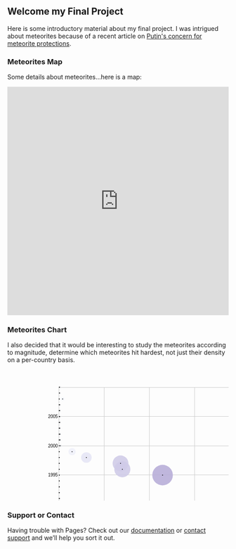 ## Welcome my Final Project

Here is some introductory material about my final project. I was intrigued about meteorites because of a recent article on [Putin's concern for meteorite protections](http://tass.com/science/974862).

### Meteorites Map

Some details about meteorites...here is a map:
<iframe width="100%" height="520" frameborder="0" src="https://auremoser.carto.com/builder/685d22e6-7189-4ec2-8d1d-a95c8959f4b8/embed" allowfullscreen webkitallowfullscreen mozallowfullscreen oallowfullscreen msallowfullscreen></iframe>

### Meteorites Chart
I also decided that it would be interesting to study the meteorites according to magnitude, determine which meteorites hit hardest, not just their density on a per-country basis.

<svg width="847" height="500" xmlns="http://www.w3.org/2000/svg"><g><g class="x axis" transform="translate(0,440)" style="stroke-width: 1px; font-size: 10px; font-family: Arial, Helvetica;"><g class="tick" transform="translate(220.754583407826,0)" style="opacity: 1;"><line y2="-400" x2="0" style="shape-rendering: crispEdges; fill: none; stroke: rgb(204, 204, 204);"></line><text dy=".71em" y="3" x="0" style="text-anchor: middle;">5,000</text></g><g class="tick" transform="translate(323.60465649417233,0)" style="opacity: 1;"><line y2="-400" x2="0" style="shape-rendering: crispEdges; fill: none; stroke: rgb(204, 204, 204);"></line><text dy=".71em" y="3" x="0" style="text-anchor: middle;">10,000</text></g><g class="tick" transform="translate(426.4547295805187,0)" style="opacity: 1;"><line y2="-400" x2="0" style="shape-rendering: crispEdges; fill: none; stroke: rgb(204, 204, 204);"></line><text dy=".71em" y="3" x="0" style="text-anchor: middle;">15,000</text></g><g class="tick" transform="translate(529.3048026668649,0)" style="opacity: 1;"><line y2="-400" x2="0" style="shape-rendering: crispEdges; fill: none; stroke: rgb(204, 204, 204);"></line><text dy=".71em" y="3" x="0" style="text-anchor: middle;">20,000</text></g><g class="tick" transform="translate(632.1548757532113,0)" style="opacity: 1;"><line y2="-400" x2="0" style="shape-rendering: crispEdges; fill: none; stroke: rgb(204, 204, 204);"></line><text dy=".71em" y="3" x="0" style="text-anchor: middle;">25,000</text></g><g class="tick" transform="translate(735.0049488395575,0)" style="opacity: 1;"><line y2="-400" x2="0" style="shape-rendering: crispEdges; fill: none; stroke: rgb(204, 204, 204);"></line><text dy=".71em" y="3" x="0" style="text-anchor: middle;">30,000</text></g><path class="domain" d="M117.9104756257187,-400V0H807V-400" style="shape-rendering: crispEdges; fill: none; stroke: rgb(204, 204, 204);"></path></g><g class="y axis" transform="translate(117.9104756257187,0)" style="stroke-width: 1px; font-size: 10px; font-family: Arial, Helvetica;"><g class="tick" transform="translate(0,439.99239520593784)" style="opacity: 1;"><line x2="689.0895243742813" y2="0" style="shape-rendering: crispEdges; fill: none; stroke: rgb(204, 204, 204);"></line><text dy=".32em" x="-3" y="0" style="text-anchor: end;">1980</text></g><g class="tick" transform="translate(0,373.3013931982722)" style="opacity: 1;"><line x2="689.0895243742813" y2="0" style="shape-rendering: crispEdges; fill: none; stroke: rgb(204, 204, 204);"></line><text dy=".32em" x="-3" y="0" style="text-anchor: end;">1985</text></g><g class="tick" transform="translate(0,306.64689420210505)" style="opacity: 1;"><line x2="689.0895243742813" y2="0" style="shape-rendering: crispEdges; fill: none; stroke: rgb(204, 204, 204);"></line><text dy=".32em" x="-3" y="0" style="text-anchor: end;">1990</text></g><g class="tick" transform="translate(0,239.99239520593784)" style="opacity: 1;"><line x2="689.0895243742813" y2="0" style="shape-rendering: crispEdges; fill: none; stroke: rgb(204, 204, 204);"></line><text dy=".32em" x="-3" y="0" style="text-anchor: end;">1995</text></g><g class="tick" transform="translate(0,173.33789620977066)" style="opacity: 1;"><line x2="689.0895243742813" y2="0" style="shape-rendering: crispEdges; fill: none; stroke: rgb(204, 204, 204);"></line><text dy=".32em" x="-3" y="0" style="text-anchor: end;">2000</text></g><g class="tick" transform="translate(0,106.64689420210502)" style="opacity: 1;"><line x2="689.0895243742813" y2="0" style="shape-rendering: crispEdges; fill: none; stroke: rgb(204, 204, 204);"></line><text dy=".32em" x="-3" y="0" style="text-anchor: end;">2005</text></g><path class="domain" d="M689.0895243742813,40H0V440H689.0895243742813" style="shape-rendering: crispEdges; fill: none; stroke: rgb(204, 204, 204);"></path></g><g class="circle"><circle transform="translate(118.37659215694603,240)" r="1.1892061314769449" style="fill: rgb(247, 251, 255); fill-opacity: 0.9;"></circle><text transform="translate(118.37659215694603,240)" text-anchor="middle" dy="15" style="font-size: 10px; font-family: Arial, Helvetica;"></text></g><g class="circle"><circle transform="translate(118.51050295210445,333.3382004015331)" r="1.3134210062425167" style="fill: rgb(247, 251, 255); fill-opacity: 0.9;"></circle><text transform="translate(118.51050295210445,333.3382004015331)" text-anchor="middle" dy="15" style="font-size: 10px; font-family: Arial, Helvetica;"></text></g><g class="circle"><circle transform="translate(120.09439407763418,413.3162985946341)" r="2.3242106277807033" style="fill: rgb(246, 250, 255); fill-opacity: 0.9;"></circle><text transform="translate(120.09439407763418,413.3162985946341)" text-anchor="middle" dy="15" style="font-size: 10px; font-family: Arial, Helvetica;"></text></g><g class="circle"><circle transform="translate(118.27723898634461,146.66179959846687)" r="1.0879202864238344" style="fill: rgb(247, 251, 255); fill-opacity: 0.9;"></circle><text transform="translate(118.27723898634461,146.66179959846687)" text-anchor="middle" dy="15" style="font-size: 10px; font-family: Arial, Helvetica;"></text></g><g class="circle"><circle transform="translate(118.86698130542172,399.9926993977003)" r="1.5976894461053723" style="fill: rgb(247, 251, 255); fill-opacity: 0.9;"></circle><text transform="translate(118.86698130542172,399.9926993977003)" text-anchor="middle" dy="15" style="font-size: 10px; font-family: Arial, Helvetica;"></text></g><g class="circle"><circle transform="translate(118.24741246514958,80.00730060229972)" r="1.055618584461889" style="fill: rgb(247, 251, 255); fill-opacity: 0.9;"></circle><text transform="translate(118.24741246514958,80.00730060229972)" text-anchor="middle" dy="15" style="font-size: 10px; font-family: Arial, Helvetica;"></text></g><g class="circle"><circle transform="translate(117.92302333463523,120.01460120459937)" r="0.6010710517083432" style="fill: rgb(247, 251, 255); fill-opacity: 0.9;"></circle><text transform="translate(117.92302333463523,120.01460120459937)" text-anchor="middle" dy="15" style="font-size: 10px; font-family: Arial, Helvetica;"></text></g><g class="circle"><circle transform="translate(118.96674587631547,426.63989779156776)" r="1.668594400557301" style="fill: rgb(247, 251, 255); fill-opacity: 0.9;"></circle><text transform="translate(118.96674587631547,426.63989779156776)" text-anchor="middle" dy="15" style="font-size: 10px; font-family: Arial, Helvetica;"></text></g><g class="circle"><circle transform="translate(118.74273841713342,386.66910020076654)" r="1.5047230127347633" style="fill: rgb(247, 251, 255); fill-opacity: 0.9;"></circle><text transform="translate(118.74273841713342,386.66910020076654)" text-anchor="middle" dy="15" style="font-size: 10px; font-family: Arial, Helvetica;"></text></g><g class="circle"><circle transform="translate(118.66848066436508,373.30899799233435)" r="1.446308312933044" style="fill: rgb(247, 251, 255); fill-opacity: 0.9;"></circle><text transform="translate(118.66848066436508,373.30899799233435)" text-anchor="middle" dy="15" style="font-size: 10px; font-family: Arial, Helvetica;"></text></g><g class="circle"><circle transform="translate(118.43089699553562,266.6471983938675)" r="1.2410784385613092" style="fill: rgb(247, 251, 255); fill-opacity: 0.9;"></circle><text transform="translate(118.43089699553562,266.6471983938675)" text-anchor="middle" dy="15" style="font-size: 10px; font-family: Arial, Helvetica;"></text></g><g class="circle"><circle transform="translate(118.3255785206952,186.66910020076654)" r="1.13832641469031" style="fill: rgb(247, 251, 255); fill-opacity: 0.9;"></circle><text transform="translate(118.3255785206952,186.66910020076654)" text-anchor="middle" dy="15" style="font-size: 10px; font-family: Arial, Helvetica;"></text></g><g class="circle"><circle transform="translate(118.82666407677188,386.66910020076654)" r="1.5681257122443253" style="fill: rgb(247, 251, 255); fill-opacity: 0.9;"></circle><text transform="translate(118.82666407677188,386.66910020076654)" text-anchor="middle" dy="15" style="font-size: 10px; font-family: Arial, Helvetica;"></text></g><g class="circle"><circle transform="translate(118.33648062844235,226.67640080306626)" r="1.1493891522326385" style="fill: rgb(247, 251, 255); fill-opacity: 0.9;"></circle><text transform="translate(118.33648062844235,226.67640080306626)" text-anchor="middle" dy="15" style="font-size: 10px; font-family: Arial, Helvetica;"></text></g><g class="circle"><circle transform="translate(118.20750663679208,373.30899799233435)" r="1.0107879663467745" style="fill: rgb(247, 251, 255); fill-opacity: 0.9;"></circle><text transform="translate(118.20750663679208,373.30899799233435)" text-anchor="middle" dy="15" style="font-size: 10px; font-family: Arial, Helvetica;"></text></g><g class="circle"><circle transform="translate(119.00480040335744,40)" r="1.6948592579383264" style="fill: rgb(247, 251, 255); fill-opacity: 0.9;"></circle><text transform="translate(119.00480040335744,40)" text-anchor="middle" dy="15" style="font-size: 10px; font-family: Arial, Helvetica;"></text></g><g class="circle"><circle transform="translate(118.97435678172387,440)" r="1.673880342109553" style="fill: rgb(247, 251, 255); fill-opacity: 0.9;"></circle><text transform="translate(118.97435678172387,440)" text-anchor="middle" dy="15" style="font-size: 10px; font-family: Arial, Helvetica;"></text></g><g class="circle"><circle transform="translate(119.41290949336404,120.01460120459937)" r="1.9544670573597733" style="fill: rgb(247, 250, 255); fill-opacity: 0.9;"></circle><text transform="translate(119.41290949336404,120.01460120459937)" text-anchor="middle" dy="15" style="font-size: 10px; font-family: Arial, Helvetica;"></text></g><g class="circle"><circle transform="translate(118.14435669191705,280.0073006022997)" r="0.9354649206292468" style="fill: rgb(247, 251, 255); fill-opacity: 0.9;"></circle><text transform="translate(118.14435669191705,280.0073006022997)" text-anchor="middle" dy="15" style="font-size: 10px; font-family: Arial, Helvetica;"></text></g><g class="circle"><circle transform="translate(118.46401471906943,293.33089979923346)" r="1.2716744532983766" style="fill: rgb(247, 251, 255); fill-opacity: 0.9;"></circle><text transform="translate(118.46401471906943,293.33089979923346)" text-anchor="middle" dy="15" style="font-size: 10px; font-family: Arial, Helvetica;"></text></g><g class="circle"><circle transform="translate(118.32989822376483,199.99269939770028)" r="1.1427225742727578" style="fill: rgb(247, 251, 255); fill-opacity: 0.9;"></circle><text transform="translate(118.32989822376483,199.99269939770028)" text-anchor="middle" dy="15" style="font-size: 10px; font-family: Arial, Helvetica;"></text></g><g class="circle"><circle transform="translate(118.22745955097082,53.32359919693373)" r="1.0334463964746237" style="fill: rgb(247, 251, 255); fill-opacity: 0.9;"></circle><text transform="translate(118.22745955097082,53.32359919693373)" text-anchor="middle" dy="15" style="font-size: 10px; font-family: Arial, Helvetica;"></text></g><g class="circle"><circle transform="translate(118.73739021333293,373.30899799233435)" r="1.5005918515941" style="fill: rgb(247, 251, 255); fill-opacity: 0.9;"></circle><text transform="translate(118.73739021333293,373.30899799233435)" text-anchor="middle" dy="15" style="font-size: 10px; font-family: Arial, Helvetica;"></text></g><g class="circle"><circle transform="translate(118.1733604125274,359.98539879540067)" r="0.970785508642043" style="fill: rgb(247, 251, 255); fill-opacity: 0.9;"></circle><text transform="translate(118.1733604125274,359.98539879540067)" text-anchor="middle" dy="15" style="font-size: 10px; font-family: Arial, Helvetica;"></text></g><g class="circle"><circle transform="translate(118.2171745436622,40)" r="1.021829539730225" style="fill: rgb(247, 251, 255); fill-opacity: 0.9;"></circle><text transform="translate(118.2171745436622,40)" text-anchor="middle" dy="15" style="font-size: 10px; font-family: Arial, Helvetica;"></text></g><g class="circle"><circle transform="translate(118.5771497994644,359.98539879540067)" r="1.3710544199643733" style="fill: rgb(247, 251, 255); fill-opacity: 0.9;"></circle><text transform="translate(118.5771497994644,359.98539879540067)" text-anchor="middle" dy="15" style="font-size: 10px; font-family: Arial, Helvetica;"></text></g><g class="circle"><circle transform="translate(118.27394778400586,120.01460120459937)" r="1.0844031901713334" style="fill: rgb(247, 251, 255); fill-opacity: 0.9;"></circle><text transform="translate(118.27394778400586,120.01460120459937)" text-anchor="middle" dy="15" style="font-size: 10px; font-family: Arial, Helvetica;"></text></g><g class="circle"><circle transform="translate(118.47183132462398,306.6544989961672)" r="1.278789098414497" style="fill: rgb(247, 251, 255); fill-opacity: 0.9;"></circle><text transform="translate(118.47183132462398,306.6544989961672)" text-anchor="middle" dy="15" style="font-size: 10px; font-family: Arial, Helvetica;"></text></g><g class="circle"><circle transform="translate(118.49157853865657,319.97809819310095)" r="1.296589057017017" style="fill: rgb(247, 251, 255); fill-opacity: 0.9;"></circle><text transform="translate(118.49157853865657,319.97809819310095)" text-anchor="middle" dy="15" style="font-size: 10px; font-family: Arial, Helvetica;"></text></g><g class="circle"><circle transform="translate(118.44015350211339,280.0073006022997)" r="1.2497055461870885" style="fill: rgb(247, 251, 255); fill-opacity: 0.9;"></circle><text transform="translate(118.44015350211339,280.0073006022997)" text-anchor="middle" dy="15" style="font-size: 10px; font-family: Arial, Helvetica;"></text></g><g class="circle"><circle transform="translate(118.22992795272489,66.68370140536592)" r="1.036215063322016" style="fill: rgb(247, 251, 255); fill-opacity: 0.9;"></circle><text transform="translate(118.22992795272489,66.68370140536592)" text-anchor="middle" dy="15" style="font-size: 10px; font-family: Arial, Helvetica;"></text></g><g class="circle"><circle transform="translate(118.07318444134131,293.33089979923346)" r="0.8425400658543539" style="fill: rgb(247, 251, 255); fill-opacity: 0.9;"></circle><text transform="translate(118.07318444134131,293.33089979923346)" text-anchor="middle" dy="15" style="font-size: 10px; font-family: Arial, Helvetica;"></text></g><g class="circle"><circle transform="translate(117.99090438287223,226.67640080306626)" r="0.7203242281091518" style="fill: rgb(247, 251, 255); fill-opacity: 0.9;"></circle><text transform="translate(117.99090438287223,226.67640080306626)" text-anchor="middle" dy="15" style="font-size: 10px; font-family: Arial, Helvetica;"></text></g><g class="circle"><circle transform="translate(118.36733565036825,333.3382004015331)" r="1.180136840215307" style="fill: rgb(247, 251, 255); fill-opacity: 0.9;"></circle><text transform="translate(118.36733565036825,333.3382004015331)" text-anchor="middle" dy="15" style="font-size: 10px; font-family: Arial, Helvetica;"></text></g><g class="circle"><circle transform="translate(120.10550188552752,159.9853987954006)" r="2.329751264856307" style="fill: rgb(246, 250, 255); fill-opacity: 0.9;"></circle><text transform="translate(120.10550188552752,159.9853987954006)" text-anchor="middle" dy="15" style="font-size: 10px; font-family: Arial, Helvetica;"></text></g><g class="circle"><circle transform="translate(118.38173466060034,346.6617995984669)" r="1.1942148660115195" style="fill: rgb(247, 251, 255); fill-opacity: 0.9;"></circle><text transform="translate(118.38173466060034,346.6617995984669)" text-anchor="middle" dy="15" style="font-size: 10px; font-family: Arial, Helvetica;"></text></g><g class="circle"><circle transform="translate(118.27518198488288,133.33820040153313)" r="1.0857234364184543" style="fill: rgb(247, 251, 255); fill-opacity: 0.9;"></circle><text transform="translate(118.27518198488288,133.33820040153313)" text-anchor="middle" dy="15" style="font-size: 10px; font-family: Arial, Helvetica;"></text></g><g class="circle"><circle transform="translate(257.7806097189107,213.31629859463408)" r="18.028583336833968" style="fill: rgb(209, 205, 232); fill-opacity: 0.9;"></circle><text transform="translate(257.7806097189107,213.31629859463408)" text-anchor="middle" dy="15" style="font-size: 10px; font-family: Arial, Helvetica;"></text></g><g class="circle"><circle transform="translate(119.02557611812087,53.32359919693373)" r="1.709028119541595" style="fill: rgb(247, 251, 255); fill-opacity: 0.9;"></circle><text transform="translate(119.02557611812087,53.32359919693373)" text-anchor="middle" dy="15" style="font-size: 10px; font-family: Arial, Helvetica;"></text></g><g class="circle"><circle transform="translate(353.5340277622991,240)" r="23.394741813506393" style="fill: rgb(184, 174, 217); fill-opacity: 0.9;"></circle><text transform="translate(353.5340277622991,240)" text-anchor="middle" dy="15" style="font-size: 10px; font-family: Arial, Helvetica;"></text></g><g class="circle"><circle transform="translate(121.17514264562551,173.3455010038328)" r="2.8126195890475736" style="fill: rgb(246, 250, 254); fill-opacity: 0.9;"></circle><text transform="translate(121.17514264562551,173.3455010038328)" text-anchor="middle" dy="15" style="font-size: 10px; font-family: Arial, Helvetica;"></text></g><g class="circle"><circle transform="translate(118.21306054073874,440)" r="1.0171456482809347" style="fill: rgb(247, 251, 255); fill-opacity: 0.9;"></circle><text transform="translate(118.21306054073874,440)" text-anchor="middle" dy="15" style="font-size: 10px; font-family: Arial, Helvetica;"></text></g><g class="circle"><circle transform="translate(118.06104813271712,266.6471983938675)" r="0.825651418061496" style="fill: rgb(247, 251, 255); fill-opacity: 0.9;"></circle><text transform="translate(118.06104813271712,266.6471983938675)" text-anchor="middle" dy="15" style="font-size: 10px; font-family: Arial, Helvetica;"></text></g><g class="circle"><circle transform="translate(118.53806677169158,293.33089979923346)" r="1.3375582257395966" style="fill: rgb(247, 251, 255); fill-opacity: 0.9;"></circle><text transform="translate(118.53806677169158,293.33089979923346)" text-anchor="middle" dy="15" style="font-size: 10px; font-family: Arial, Helvetica;"></text></g><g class="circle"><circle transform="translate(117.99501838579569,266.6471983938675)" r="0.7269231954267836" style="fill: rgb(247, 251, 255); fill-opacity: 0.9;"></circle><text transform="translate(117.99501838579569,266.6471983938675)" text-anchor="middle" dy="15" style="font-size: 10px; font-family: Arial, Helvetica;"></text></g><g class="circle"><circle transform="translate(118.15340749834867,346.6617995984669)" r="0.946628418290119" style="fill: rgb(247, 251, 255); fill-opacity: 0.9;"></circle><text transform="translate(118.15340749834867,346.6617995984669)" text-anchor="middle" dy="15" style="font-size: 10px; font-family: Arial, Helvetica;"></text></g><g class="circle"><circle transform="translate(118.29945460213128,173.3455010038328)" r="1.1113695952445781" style="fill: rgb(247, 251, 255); fill-opacity: 0.9;"></circle><text transform="translate(118.29945460213128,173.3455010038328)" text-anchor="middle" dy="15" style="font-size: 10px; font-family: Arial, Helvetica;"></text></g><g class="circle"><circle transform="translate(118.33442362698061,213.31629859463408)" r="1.1473100078208345" style="fill: rgb(247, 251, 255); fill-opacity: 0.9;"></circle><text transform="translate(118.33442362698061,213.31629859463408)" text-anchor="middle" dy="15" style="font-size: 10px; font-family: Arial, Helvetica;"></text></g><g class="circle"><circle transform="translate(118.13695148665484,333.3382004015331)" r="0.9262310772807669" style="fill: rgb(247, 251, 255); fill-opacity: 0.9;"></circle><text transform="translate(118.13695148665484,333.3382004015331)" text-anchor="middle" dy="15" style="font-size: 10px; font-family: Arial, Helvetica;"></text></g><g class="circle"><circle transform="translate(118.89187102310862,413.3162985946341)" r="1.6156704842911371" style="fill: rgb(247, 251, 255); fill-opacity: 0.9;"></circle><text transform="translate(118.89187102310862,413.3162985946341)" text-anchor="middle" dy="15" style="font-size: 10px; font-family: Arial, Helvetica;"></text></g><g class="circle"><circle transform="translate(118.3940766693707,253.32359919693377)" r="1.2061509696336663" style="fill: rgb(247, 251, 255); fill-opacity: 0.9;"></circle><text transform="translate(118.3940766693707,253.32359919693377)" text-anchor="middle" dy="15" style="font-size: 10px; font-family: Arial, Helvetica;"></text></g><g class="circle"><circle transform="translate(119.31972732714783,399.9926993977003)" r="1.8983219728084564" style="fill: rgb(247, 251, 255); fill-opacity: 0.9;"></circle><text transform="translate(119.31972732714783,399.9926993977003)" text-anchor="middle" dy="15" style="font-size: 10px; font-family: Arial, Helvetica;"></text></g><g class="circle"><circle transform="translate(119.27653029645157,80.00730060229972)" r="1.871723205695426" style="fill: rgb(247, 251, 255); fill-opacity: 0.9;"></circle><text transform="translate(119.27653029645157,80.00730060229972)" text-anchor="middle" dy="15" style="font-size: 10px; font-family: Arial, Helvetica;"></text></g><g class="circle"><circle transform="translate(479.93676758541875,440)" r="28.995656456596475" style="fill: rgb(150, 135, 196); fill-opacity: 0.9;"></circle><text transform="translate(479.93676758541875,440)" text-anchor="middle" dy="15" style="font-size: 10px; font-family: Arial, Helvetica;"></text></g><g class="circle"><circle transform="translate(118.20894653781528,386.66910020076654)" r="1.012440087792064" style="fill: rgb(247, 251, 255); fill-opacity: 0.9;"></circle><text transform="translate(118.20894653781528,386.66910020076654)" text-anchor="middle" dy="15" style="font-size: 10px; font-family: Arial, Helvetica;"></text></g><g class="circle"><circle transform="translate(118.91244103772588,319.97809819310095)" r="1.6303811842792348" style="fill: rgb(247, 251, 255); fill-opacity: 0.9;"></circle><text transform="translate(118.91244103772588,319.97809819310095)" text-anchor="middle" dy="15" style="font-size: 10px; font-family: Arial, Helvetica;"></text></g><g class="circle"><circle transform="translate(118.55452278338541,346.6617995984669)" r="1.35176305654409" style="fill: rgb(247, 251, 255); fill-opacity: 0.9;"></circle><text transform="translate(118.55452278338541,346.6617995984669)" text-anchor="middle" dy="15" style="font-size: 10px; font-family: Arial, Helvetica;"></text></g><g class="circle"><circle transform="translate(118.29122659628436,159.9853987954006)" r="1.1027428078827881" style="fill: rgb(247, 251, 255); fill-opacity: 0.9;"></circle><text transform="translate(118.29122659628436,159.9853987954006)" text-anchor="middle" dy="15" style="font-size: 10px; font-family: Arial, Helvetica;"></text></g><g class="circle"><circle transform="translate(118.91244103772588,306.6544989961672)" r="1.6303811842792348" style="fill: rgb(247, 251, 255); fill-opacity: 0.9;"></circle><text transform="translate(118.91244103772588,306.6544989961672)" text-anchor="middle" dy="15" style="font-size: 10px; font-family: Arial, Helvetica;"></text></g><g class="circle"><circle transform="translate(118.27271358312882,106.65449899616718)" r="1.0830813345816799" style="fill: rgb(247, 251, 255); fill-opacity: 0.9;"></circle><text transform="translate(118.27271358312882,106.65449899616718)" text-anchor="middle" dy="15" style="font-size: 10px; font-family: Arial, Helvetica;"></text></g><g class="circle"><circle transform="translate(118.65942985793347,359.98539879540067)" r="1.439026404022059" style="fill: rgb(247, 251, 255); fill-opacity: 0.9;"></circle><text transform="translate(118.65942985793347,359.98539879540067)" text-anchor="middle" dy="15" style="font-size: 10px; font-family: Arial, Helvetica;"></text></g><g class="circle"><circle transform="translate(119.37732336807619,106.65449899616718)" r="1.9332177970227666" style="fill: rgb(247, 251, 255); fill-opacity: 0.9;"></circle><text transform="translate(119.37732336807619,106.65449899616718)" text-anchor="middle" dy="15" style="font-size: 10px; font-family: Arial, Helvetica;"></text></g><g class="circle"><circle transform="translate(261.8946126423645,226.67640080306626)" r="18.291532346460425" style="fill: rgb(208, 203, 232); fill-opacity: 0.9;"></circle><text transform="translate(261.8946126423645,226.67640080306626)" text-anchor="middle" dy="15" style="font-size: 10px; font-family: Arial, Helvetica;"></text></g><g class="circle"><circle transform="translate(147.38134126802655,186.66910020076654)" r="8.291350002819888" style="fill: rgb(239, 241, 250); fill-opacity: 0.9;"></circle><text transform="translate(147.38134126802655,186.66910020076654)" text-anchor="middle" dy="15" style="font-size: 10px; font-family: Arial, Helvetica;"></text></g><g class="circle"><circle transform="translate(125.92681602221471,66.68370140536592)" r="4.3521798975505535" style="fill: rgb(245, 248, 254); fill-opacity: 0.9;"></circle><text transform="translate(125.92681602221471,66.68370140536592)" text-anchor="middle" dy="15" style="font-size: 10px; font-family: Arial, Helvetica;"></text></g><g class="circle"><circle transform="translate(333.8896638028069,426.63989779156776)" r="22.398907974035705" style="fill: rgb(189, 180, 220); fill-opacity: 0.9;"></circle><text transform="translate(333.8896638028069,426.63989779156776)" text-anchor="middle" dy="15" style="font-size: 10px; font-family: Arial, Helvetica;"></text></g><g class="circle"><circle transform="translate(118.20894653781528,426.63989779156776)" r="1.012440087792064" style="fill: rgb(247, 251, 255); fill-opacity: 0.9;"></circle><text transform="translate(118.20894653781528,426.63989779156776)" text-anchor="middle" dy="15" style="font-size: 10px; font-family: Arial, Helvetica;"></text></g><g class="circle"><circle transform="translate(118.20894653781528,413.3162985946341)" r="1.012440087792064" style="fill: rgb(247, 251, 255); fill-opacity: 0.9;"></circle><text transform="translate(118.20894653781528,413.3162985946341)" text-anchor="middle" dy="15" style="font-size: 10px; font-family: Arial, Helvetica;"></text></g><g class="circle"><circle transform="translate(118.20894653781528,399.9926993977003)" r="1.012440087792064" style="fill: rgb(247, 251, 255); fill-opacity: 0.9;"></circle><text transform="translate(118.20894653781528,399.9926993977003)" text-anchor="middle" dy="15" style="font-size: 10px; font-family: Arial, Helvetica;"></text></g><g class="circle"><circle transform="translate(179.96424442178107,199.99269939770028)" r="12.016037840357846" style="fill: rgb(230, 230, 245); fill-opacity: 0.9;"></circle><text transform="translate(179.96424442178107,199.99269939770028)" text-anchor="middle" dy="15" style="font-size: 10px; font-family: Arial, Helvetica;"></text></g><g class="circle"><circle transform="translate(807,253.32359919693377)" r="40" style="fill: rgb(52, 41, 143); fill-opacity: 0.9;"></circle><text transform="translate(807,253.32359919693377)" text-anchor="middle" dy="15" style="font-size: 10px; font-family: Arial, Helvetica;"></text></g><g class="circle"><circle transform="translate(117.92055493288116,106.65449899616718)" r="0.5962853395252221" style="fill: rgb(247, 251, 255); fill-opacity: 0.9;"></circle><text transform="translate(117.92055493288116,106.65449899616718)" text-anchor="middle" dy="15" style="font-size: 10px; font-family: Arial, Helvetica;"></text></g><g class="circle"><circle transform="translate(117.91561812937302,80.00730060229972)" r="0.5865967950769767" style="fill: rgb(247, 251, 255); fill-opacity: 0.9;"></circle><text transform="translate(117.91561812937302,80.00730060229972)" text-anchor="middle" dy="15" style="font-size: 10px; font-family: Arial, Helvetica;"></text></g><g class="circle"><circle transform="translate(117.91993783244264,93.33089979923344)" r="0.5950828978935987" style="fill: rgb(247, 251, 255); fill-opacity: 0.9;"></circle><text transform="translate(117.91993783244264,93.33089979923344)" text-anchor="middle" dy="15" style="font-size: 10px; font-family: Arial, Helvetica;"></text></g><g class="circle"><circle transform="translate(117.96868876708558,186.66910020076654)" r="0.6835899106770561" style="fill: rgb(247, 251, 255); fill-opacity: 0.9;"></circle><text transform="translate(117.96868876708558,186.66910020076654)" text-anchor="middle" dy="15" style="font-size: 10px; font-family: Arial, Helvetica;"></text></g><g class="circle"><circle transform="translate(119.52439897258965,133.33820040153313)" r="2.0195929417229883" style="fill: rgb(247, 250, 255); fill-opacity: 0.9;"></circle><text transform="translate(119.52439897258965,133.33820040153313)" text-anchor="middle" dy="15" style="font-size: 10px; font-family: Arial, Helvetica;"></text></g><g class="circle"><circle transform="translate(118.07195024046428,280.0073006022997)" r="0.8408380706386498" style="fill: rgb(247, 251, 255); fill-opacity: 0.9;"></circle><text transform="translate(118.07195024046428,280.0073006022997)" text-anchor="middle" dy="15" style="font-size: 10px; font-family: Arial, Helvetica;"></text></g><g class="circle"><circle transform="translate(118.03369001327614,253.32359919693377)" r="0.7862509227115911" style="fill: rgb(247, 251, 255); fill-opacity: 0.9;"></circle><text transform="translate(118.03369001327614,253.32359919693377)" text-anchor="middle" dy="15" style="font-size: 10px; font-family: Arial, Helvetica;"></text></g><g class="circle"><circle transform="translate(117.98329347746385,199.99269939770028)" r="0.7079540009572868" style="fill: rgb(247, 251, 255); fill-opacity: 0.9;"></circle><text transform="translate(117.98329347746385,199.99269939770028)" text-anchor="middle" dy="15" style="font-size: 10px; font-family: Arial, Helvetica;"></text></g><g class="circle"><circle transform="translate(117.9104756257187,66.68370140536592)" r="0.5763313950619293" style="fill: rgb(247, 251, 255); fill-opacity: 0.9;"></circle><text transform="translate(117.9104756257187,66.68370140536592)" text-anchor="middle" dy="15" style="font-size: 10px; font-family: Arial, Helvetica;"></text></g><g class="circle"><circle transform="translate(117.92446323565845,133.33820040153313)" r="0.6038452017352858" style="fill: rgb(247, 251, 255); fill-opacity: 0.9;"></circle><text transform="translate(117.92446323565845,133.33820040153313)" text-anchor="middle" dy="15" style="font-size: 10px; font-family: Arial, Helvetica;"></text></g><g class="circle"><circle transform="translate(117.98761318053346,213.31629859463408)" r="0.715001204783805" style="fill: rgb(247, 251, 255); fill-opacity: 0.9;"></circle><text transform="translate(117.98761318053346,213.31629859463408)" text-anchor="middle" dy="15" style="font-size: 10px; font-family: Arial, Helvetica;"></text></g><g class="circle"><circle transform="translate(117.93968504647523,159.9853987954006)" r="0.6324280828030636" style="fill: rgb(247, 251, 255); fill-opacity: 0.9;"></circle><text transform="translate(117.93968504647523,159.9853987954006)" text-anchor="middle" dy="15" style="font-size: 10px; font-family: Arial, Helvetica;"></text></g><g class="circle"><circle transform="translate(118.26633687859746,93.33089979923344)" r="1.0762258836899201" style="fill: rgb(247, 251, 255); fill-opacity: 0.9;"></circle><text transform="translate(118.26633687859746,93.33089979923344)" text-anchor="middle" dy="15" style="font-size: 10px; font-family: Arial, Helvetica;"></text></g><g class="circle"><circle transform="translate(119.95102107575181,146.66179959846687)" r="2.251471906855738" style="fill: rgb(246, 250, 255); fill-opacity: 0.9;"></circle><text transform="translate(119.95102107575181,146.66179959846687)" text-anchor="middle" dy="15" style="font-size: 10px; font-family: Arial, Helvetica;"></text></g><g class="circle"><circle transform="translate(118.09704565829733,319.97809819310095)" r="0.8747946762359812" style="fill: rgb(247, 251, 255); fill-opacity: 0.9;"></circle><text transform="translate(118.09704565829733,319.97809819310095)" text-anchor="middle" dy="15" style="font-size: 10px; font-family: Arial, Helvetica;"></text></g><g class="circle"><circle transform="translate(118.00715469441987,240)" r="0.7460501527862493" style="fill: rgb(247, 251, 255); fill-opacity: 0.9;"></circle><text transform="translate(118.00715469441987,240)" text-anchor="middle" dy="15" style="font-size: 10px; font-family: Arial, Helvetica;"></text></g><g class="circle"><circle transform="translate(118.07647564368007,306.6544989961672)" r="0.84706200087633" style="fill: rgb(247, 251, 255); fill-opacity: 0.9;"></circle><text transform="translate(118.07647564368007,306.6544989961672)" text-anchor="middle" dy="15" style="font-size: 10px; font-family: Arial, Helvetica;"></text></g><g class="circle"><circle transform="translate(119.3131449224703,93.33089979923344)" r="1.8942929474951555" style="fill: rgb(247, 251, 255); fill-opacity: 0.9;"></circle><text transform="translate(119.3131449224703,93.33089979923344)" text-anchor="middle" dy="15" style="font-size: 10px; font-family: Arial, Helvetica;"></text></g><g class="circle"><circle transform="translate(117.9602550610925,173.3455010038328)" r="0.6691165609668932" style="fill: rgb(247, 251, 255); fill-opacity: 0.9;"></circle><text transform="translate(117.9602550610925,173.3455010038328)" text-anchor="middle" dy="15" style="font-size: 10px; font-family: Arial, Helvetica;"></text></g><g class="circle"><circle transform="translate(117.93515964325942,146.66179959846687)" r="0.6240672300519183" style="fill: rgb(247, 251, 255); fill-opacity: 0.9;"></circle><text transform="translate(117.93515964325942,146.66179959846687)" text-anchor="middle" dy="15" style="font-size: 10px; font-family: Arial, Helvetica;"></text></g><g class="point"><circle transform="translate(118.37659215694603,240)" r="1" style="fill: rgb(0, 0, 0);"></circle></g><g class="point"><circle transform="translate(118.51050295210445,333.3382004015331)" r="1" style="fill: rgb(0, 0, 0);"></circle></g><g class="point"><circle transform="translate(120.09439407763418,413.3162985946341)" r="1" style="fill: rgb(0, 0, 0);"></circle></g><g class="point"><circle transform="translate(118.27723898634461,146.66179959846687)" r="1" style="fill: rgb(0, 0, 0);"></circle></g><g class="point"><circle transform="translate(118.86698130542172,399.9926993977003)" r="1" style="fill: rgb(0, 0, 0);"></circle></g><g class="point"><circle transform="translate(118.24741246514958,80.00730060229972)" r="1" style="fill: rgb(0, 0, 0);"></circle></g><g class="point"><circle transform="translate(117.92302333463523,120.01460120459937)" r="1" style="fill: rgb(0, 0, 0);"></circle></g><g class="point"><circle transform="translate(118.96674587631547,426.63989779156776)" r="1" style="fill: rgb(0, 0, 0);"></circle></g><g class="point"><circle transform="translate(118.74273841713342,386.66910020076654)" r="1" style="fill: rgb(0, 0, 0);"></circle></g><g class="point"><circle transform="translate(118.66848066436508,373.30899799233435)" r="1" style="fill: rgb(0, 0, 0);"></circle></g><g class="point"><circle transform="translate(118.43089699553562,266.6471983938675)" r="1" style="fill: rgb(0, 0, 0);"></circle></g><g class="point"><circle transform="translate(118.3255785206952,186.66910020076654)" r="1" style="fill: rgb(0, 0, 0);"></circle></g><g class="point"><circle transform="translate(118.82666407677188,386.66910020076654)" r="1" style="fill: rgb(0, 0, 0);"></circle></g><g class="point"><circle transform="translate(118.33648062844235,226.67640080306626)" r="1" style="fill: rgb(0, 0, 0);"></circle></g><g class="point"><circle transform="translate(118.20750663679208,373.30899799233435)" r="1" style="fill: rgb(0, 0, 0);"></circle></g><g class="point"><circle transform="translate(119.00480040335744,40)" r="1" style="fill: rgb(0, 0, 0);"></circle></g><g class="point"><circle transform="translate(118.97435678172387,440)" r="1" style="fill: rgb(0, 0, 0);"></circle></g><g class="point"><circle transform="translate(119.41290949336404,120.01460120459937)" r="1" style="fill: rgb(0, 0, 0);"></circle></g><g class="point"><circle transform="translate(118.14435669191705,280.0073006022997)" r="1" style="fill: rgb(0, 0, 0);"></circle></g><g class="point"><circle transform="translate(118.46401471906943,293.33089979923346)" r="1" style="fill: rgb(0, 0, 0);"></circle></g><g class="point"><circle transform="translate(118.32989822376483,199.99269939770028)" r="1" style="fill: rgb(0, 0, 0);"></circle></g><g class="point"><circle transform="translate(118.22745955097082,53.32359919693373)" r="1" style="fill: rgb(0, 0, 0);"></circle></g><g class="point"><circle transform="translate(118.73739021333293,373.30899799233435)" r="1" style="fill: rgb(0, 0, 0);"></circle></g><g class="point"><circle transform="translate(118.1733604125274,359.98539879540067)" r="1" style="fill: rgb(0, 0, 0);"></circle></g><g class="point"><circle transform="translate(118.2171745436622,40)" r="1" style="fill: rgb(0, 0, 0);"></circle></g><g class="point"><circle transform="translate(118.5771497994644,359.98539879540067)" r="1" style="fill: rgb(0, 0, 0);"></circle></g><g class="point"><circle transform="translate(118.27394778400586,120.01460120459937)" r="1" style="fill: rgb(0, 0, 0);"></circle></g><g class="point"><circle transform="translate(118.47183132462398,306.6544989961672)" r="1" style="fill: rgb(0, 0, 0);"></circle></g><g class="point"><circle transform="translate(118.49157853865657,319.97809819310095)" r="1" style="fill: rgb(0, 0, 0);"></circle></g><g class="point"><circle transform="translate(118.44015350211339,280.0073006022997)" r="1" style="fill: rgb(0, 0, 0);"></circle></g><g class="point"><circle transform="translate(118.22992795272489,66.68370140536592)" r="1" style="fill: rgb(0, 0, 0);"></circle></g><g class="point"><circle transform="translate(118.07318444134131,293.33089979923346)" r="1" style="fill: rgb(0, 0, 0);"></circle></g><g class="point"><circle transform="translate(117.99090438287223,226.67640080306626)" r="1" style="fill: rgb(0, 0, 0);"></circle></g><g class="point"><circle transform="translate(118.36733565036825,333.3382004015331)" r="1" style="fill: rgb(0, 0, 0);"></circle></g><g class="point"><circle transform="translate(120.10550188552752,159.9853987954006)" r="1" style="fill: rgb(0, 0, 0);"></circle></g><g class="point"><circle transform="translate(118.38173466060034,346.6617995984669)" r="1" style="fill: rgb(0, 0, 0);"></circle></g><g class="point"><circle transform="translate(118.27518198488288,133.33820040153313)" r="1" style="fill: rgb(0, 0, 0);"></circle></g><g class="point"><circle transform="translate(257.7806097189107,213.31629859463408)" r="1" style="fill: rgb(0, 0, 0);"></circle></g><g class="point"><circle transform="translate(119.02557611812087,53.32359919693373)" r="1" style="fill: rgb(0, 0, 0);"></circle></g><g class="point"><circle transform="translate(353.5340277622991,240)" r="1" style="fill: rgb(0, 0, 0);"></circle></g><g class="point"><circle transform="translate(121.17514264562551,173.3455010038328)" r="1" style="fill: rgb(0, 0, 0);"></circle></g><g class="point"><circle transform="translate(118.21306054073874,440)" r="1" style="fill: rgb(0, 0, 0);"></circle></g><g class="point"><circle transform="translate(118.06104813271712,266.6471983938675)" r="1" style="fill: rgb(0, 0, 0);"></circle></g><g class="point"><circle transform="translate(118.53806677169158,293.33089979923346)" r="1" style="fill: rgb(0, 0, 0);"></circle></g><g class="point"><circle transform="translate(117.99501838579569,266.6471983938675)" r="1" style="fill: rgb(0, 0, 0);"></circle></g><g class="point"><circle transform="translate(118.15340749834867,346.6617995984669)" r="1" style="fill: rgb(0, 0, 0);"></circle></g><g class="point"><circle transform="translate(118.29945460213128,173.3455010038328)" r="1" style="fill: rgb(0, 0, 0);"></circle></g><g class="point"><circle transform="translate(118.33442362698061,213.31629859463408)" r="1" style="fill: rgb(0, 0, 0);"></circle></g><g class="point"><circle transform="translate(118.13695148665484,333.3382004015331)" r="1" style="fill: rgb(0, 0, 0);"></circle></g><g class="point"><circle transform="translate(118.89187102310862,413.3162985946341)" r="1" style="fill: rgb(0, 0, 0);"></circle></g><g class="point"><circle transform="translate(118.3940766693707,253.32359919693377)" r="1" style="fill: rgb(0, 0, 0);"></circle></g><g class="point"><circle transform="translate(119.31972732714783,399.9926993977003)" r="1" style="fill: rgb(0, 0, 0);"></circle></g><g class="point"><circle transform="translate(119.27653029645157,80.00730060229972)" r="1" style="fill: rgb(0, 0, 0);"></circle></g><g class="point"><circle transform="translate(479.93676758541875,440)" r="1" style="fill: rgb(0, 0, 0);"></circle></g><g class="point"><circle transform="translate(118.20894653781528,386.66910020076654)" r="1" style="fill: rgb(0, 0, 0);"></circle></g><g class="point"><circle transform="translate(118.91244103772588,319.97809819310095)" r="1" style="fill: rgb(0, 0, 0);"></circle></g><g class="point"><circle transform="translate(118.55452278338541,346.6617995984669)" r="1" style="fill: rgb(0, 0, 0);"></circle></g><g class="point"><circle transform="translate(118.29122659628436,159.9853987954006)" r="1" style="fill: rgb(0, 0, 0);"></circle></g><g class="point"><circle transform="translate(118.91244103772588,306.6544989961672)" r="1" style="fill: rgb(0, 0, 0);"></circle></g><g class="point"><circle transform="translate(118.27271358312882,106.65449899616718)" r="1" style="fill: rgb(0, 0, 0);"></circle></g><g class="point"><circle transform="translate(118.65942985793347,359.98539879540067)" r="1" style="fill: rgb(0, 0, 0);"></circle></g><g class="point"><circle transform="translate(119.37732336807619,106.65449899616718)" r="1" style="fill: rgb(0, 0, 0);"></circle></g><g class="point"><circle transform="translate(261.8946126423645,226.67640080306626)" r="1" style="fill: rgb(0, 0, 0);"></circle></g><g class="point"><circle transform="translate(147.38134126802655,186.66910020076654)" r="1" style="fill: rgb(0, 0, 0);"></circle></g><g class="point"><circle transform="translate(125.92681602221471,66.68370140536592)" r="1" style="fill: rgb(0, 0, 0);"></circle></g><g class="point"><circle transform="translate(333.8896638028069,426.63989779156776)" r="1" style="fill: rgb(0, 0, 0);"></circle></g><g class="point"><circle transform="translate(118.20894653781528,426.63989779156776)" r="1" style="fill: rgb(0, 0, 0);"></circle></g><g class="point"><circle transform="translate(118.20894653781528,413.3162985946341)" r="1" style="fill: rgb(0, 0, 0);"></circle></g><g class="point"><circle transform="translate(118.20894653781528,399.9926993977003)" r="1" style="fill: rgb(0, 0, 0);"></circle></g><g class="point"><circle transform="translate(179.96424442178107,199.99269939770028)" r="1" style="fill: rgb(0, 0, 0);"></circle></g><g class="point"><circle transform="translate(807,253.32359919693377)" r="1" style="fill: rgb(0, 0, 0);"></circle></g><g class="point"><circle transform="translate(117.92055493288116,106.65449899616718)" r="1" style="fill: rgb(0, 0, 0);"></circle></g><g class="point"><circle transform="translate(117.91561812937302,80.00730060229972)" r="1" style="fill: rgb(0, 0, 0);"></circle></g><g class="point"><circle transform="translate(117.91993783244264,93.33089979923344)" r="1" style="fill: rgb(0, 0, 0);"></circle></g><g class="point"><circle transform="translate(117.96868876708558,186.66910020076654)" r="1" style="fill: rgb(0, 0, 0);"></circle></g><g class="point"><circle transform="translate(119.52439897258965,133.33820040153313)" r="1" style="fill: rgb(0, 0, 0);"></circle></g><g class="point"><circle transform="translate(118.07195024046428,280.0073006022997)" r="1" style="fill: rgb(0, 0, 0);"></circle></g><g class="point"><circle transform="translate(118.03369001327614,253.32359919693377)" r="1" style="fill: rgb(0, 0, 0);"></circle></g><g class="point"><circle transform="translate(117.98329347746385,199.99269939770028)" r="1" style="fill: rgb(0, 0, 0);"></circle></g><g class="point"><circle transform="translate(117.9104756257187,66.68370140536592)" r="1" style="fill: rgb(0, 0, 0);"></circle></g><g class="point"><circle transform="translate(117.92446323565845,133.33820040153313)" r="1" style="fill: rgb(0, 0, 0);"></circle></g><g class="point"><circle transform="translate(117.98761318053346,213.31629859463408)" r="1" style="fill: rgb(0, 0, 0);"></circle></g><g class="point"><circle transform="translate(117.93968504647523,159.9853987954006)" r="1" style="fill: rgb(0, 0, 0);"></circle></g><g class="point"><circle transform="translate(118.26633687859746,93.33089979923344)" r="1" style="fill: rgb(0, 0, 0);"></circle></g><g class="point"><circle transform="translate(119.95102107575181,146.66179959846687)" r="1" style="fill: rgb(0, 0, 0);"></circle></g><g class="point"><circle transform="translate(118.09704565829733,319.97809819310095)" r="1" style="fill: rgb(0, 0, 0);"></circle></g><g class="point"><circle transform="translate(118.00715469441987,240)" r="1" style="fill: rgb(0, 0, 0);"></circle></g><g class="point"><circle transform="translate(118.07647564368007,306.6544989961672)" r="1" style="fill: rgb(0, 0, 0);"></circle></g><g class="point"><circle transform="translate(119.3131449224703,93.33089979923344)" r="1" style="fill: rgb(0, 0, 0);"></circle></g><g class="point"><circle transform="translate(117.9602550610925,173.3455010038328)" r="1" style="fill: rgb(0, 0, 0);"></circle></g><g class="point"><circle transform="translate(117.93515964325942,146.66179959846687)" r="1" style="fill: rgb(0, 0, 0);"></circle></g></g></svg>


### Support or Contact

Having trouble with Pages? Check out our [documentation](https://help.github.com/categories/github-pages-basics/) or [contact support](https://github.com/contact) and we’ll help you sort it out.
